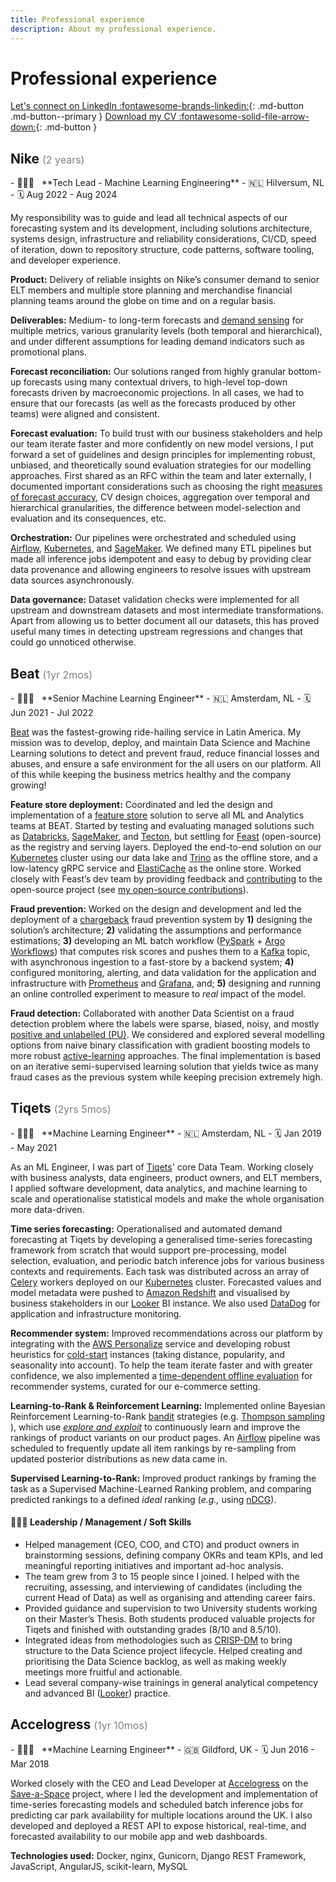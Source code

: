 ```yaml
---
title: Professional experience
description: About my professional experience.
---
```


# Professional experience

[Let's connect on LinkedIn :fontawesome-brands-linkedin:](https://www.linkedin.com/in/tpvasconcelos/){: .md-button .md-button--primary }
[Download my CV :fontawesome-solid-file-arrow-down:](../assets/files/CV_TPVasconcelos.pdf){: .md-button }

## Nike <span style="color: gray; font-size: 16px; font-weight: normal;">(2 years)</span>

<div class="grid cards grid-professional-experience" markdown>
- 👨🏽‍🏭 &nbsp; **Tech Lead - Machine Learning Engineering**
- 🇳🇱 Hilversum, NL
- 🗓️ Aug 2022 - Aug 2024
</div>

My responsibility was to guide and lead all technical aspects of our forecasting system and its development, including solutions architecture, systems design, infrastructure and reliability considerations, CI/CD, speed of iteration, down to repository structure, code patterns, software tooling, and developer experience.

**Product:** Delivery of reliable insights on Nike’s consumer demand to senior ELT members and multiple store planning and merchandise financial planning teams around the globe on time and on a regular basis.

**Deliverables:** Medium- to long-term forecasts and [demand sensing](https://en.wikipedia.org/wiki/Demand_sensing) for multiple metrics, various granularity levels (both temporal and hierarchical), and under different assumptions for leading demand indicators such as promotional plans.

**Forecast reconciliation:** Our solutions ranged from highly granular bottom-up forecasts using many contextual drivers, to high-level top-down forecasts driven by macroeconomic projections. In all cases, we had to ensure that our forecasts (as well as the forecasts produced by other teams) were aligned and consistent. 

**Forecast evaluation:** To build trust with our business stakeholders and help our team iterate faster and more confidently on new model versions, I put forward a set of guidelines and design principles for implementing robust, unbiased, and theoretically sound evaluation strategies for our modelling approaches. First shared as an RFC within the team and later externally, I documented important considerations such as choosing the right [measures of forecast accuracy](https://www.notion.so/29a25d727bd14e7b9bc45260259a7a66?pvs=21), CV design choices, aggregation over temporal and hierarchical granularities, the difference between model-selection and evaluation and its consequences, etc.

**Orchestration:** Our pipelines were orchestrated and scheduled using [Airflow](https://github.com/apache/airflow), [Kubernetes](https://kubernetes.io/), and [SageMaker](https://aws.amazon.com/sagemaker/). We defined many ETL pipelines but made all inference jobs idempotent and easy to debug by providing clear data provenance and allowing engineers to resolve issues with upstream data sources asynchronously.

**Data governance:** Dataset validation checks were implemented for all upstream and downstream datasets and most intermediate transformations. Apart from allowing us to better document all our datasets, this has proved useful many times in detecting upstream regressions and changes that could go unnoticed otherwise.

## Beat <span style="color: gray; font-size: 16px; font-weight: normal;">(1yr 2mos)</span>

<div class="grid cards grid-professional-experience" markdown>
- 👨🏽‍🏭 &nbsp; **Senior Machine Learning Engineer**
- 🇳🇱 Amsterdam, NL
- 🗓️ Jun 2021 - Jul 2022
</div>

[Beat](http://thebeat.co/) was the fastest-growing ride-hailing service in Latin America. My mission was to develop, deploy, and maintain Data Science and Machine Learning solutions to detect and prevent fraud, reduce financial losses and abuses, and ensure a safe environment for the all users on our platform. All of this while keeping the business metrics healthy and the company growing!

**Feature store deployment:** Coordinated and led the design and implementation of a [feature store](https://www.tecton.ai/blog/what-is-a-feature-store/) solution to serve all ML and Analytics teams at BEAT. Started by testing and evaluating managed solutions such as [Databricks](https://docs.databricks.com/applications/machine-learning/feature-store/index.html), [SageMaker](https://aws.amazon.com/sagemaker/feature-store/), and [Tecton](https://www.tecton.ai/), but settling for [Feast](https://feast.dev/) (open-source) as the registry and serving layers. Deployed the end-to-end solution on our [Kubernetes](https://kubernetes.io/) cluster using our data lake and [Trino](https://trino.io/) as the offline store, and a low-latency gRPC service and [ElastiCache](https://aws.amazon.com/elasticache/redis/) as the online store. Worked closely with Feast’s dev team by providing feedback and [contributing](https://github.com/feast-dev/feast/issues?q=involves:tpvasconcelos) to the open-source project (see [my open-source contributions](/oss-projects/)).

**Fraud prevention:** Worked on the design and development and led the deployment of a [chargeback](https://en.wikipedia.org/wiki/Chargeback) fraud prevention system by **1)** designing the solution’s architecture; **2)** validating the assumptions and performance estimations; **3)** developing an ML batch workflow ([PySpark](https://spark.apache.org/docs/3.3.1/api/python/index.html) + [Argo Workflows](https://argoproj.github.io/workflows/)) that computes risk scores and pushes them to a [Kafka](https://kafka.apache.org/) topic, with asynchronous ingestion to a fast-store by a backend system; **4)** configured monitoring, alerting, and data validation for the application and infrastructure with [Prometheus](https://prometheus.io/) and [Grafana](https://grafana.com/), and; **5)** designing and running an online controlled experiment to measure to *real* impact of the model.

**Fraud detection:** Collaborated with another Data Scientist on a fraud detection problem where the labels were sparse, biased, noisy, and mostly [positive and unlabelled (PU)](https://link.springer.com/article/10.1007/s10994-020-05877-5). We considered and explored several modelling options from naive binary classification with gradient boosting models to more robust [active-learning](https://en.wikipedia.org/wiki/Active_learning_(machine_learning)) approaches. The final implementation is based on an iterative semi-supervised learning solution that yields twice as many fraud cases as the previous system while keeping precision extremely high.

## Tiqets <span style="color: gray; font-size: 16px; font-weight: normal;">(2yrs 5mos)</span>

<div class="grid cards grid-professional-experience" markdown>
- 👨🏽‍🏭 &nbsp; **Machine Learning Engineer**
- 🇳🇱 Amsterdam, NL
- 🗓️ Jan 2019 - May 2021
</div>

As an ML Engineer, I was part of [Tiqets](https://www.tiqets.com/en/)' core Data Team. Working closely with business analysts, data engineers, product owners, and ELT members, I applied software development, data analytics, and machine learning to scale and operationalise statistical models and make the whole organisation more data-driven.

**Time series forecasting:** Operationalised and automated demand forecasting at Tiqets by developing a generalised time-series forecasting framework from scratch that would support pre-processing, model selection, evaluation, and periodic batch inference jobs for various business contexts and requirements. Each task was distributed across an array of [Celery](https://github.com/celery/celery) workers deployed on our [Kubernetes](https://kubernetes.io/) cluster. Forecasted values and model metadata were pushed to [Amazon Redshift](https://aws.amazon.com/redshift/) and visualised by business stakeholders in our [Looker](https://cloud.google.com/looker/) BI instance. We also used [DataDog](https://www.datadoghq.com/) for application and infrastructure monitoring.

**Recommender system:** Improved recommendations across our platform by integrating with the [AWS Personalize](https://aws.amazon.com/personalize/) service and developing robust heuristics for [cold-start](https://recsyswiki.com/wiki/Cold-start_problem) instances (taking distance, popularity, and seasonality into account). To help the team iterate faster and with greater confidence, we also implemented a [time-dependent offline evaluation](http://adrem.uantwerpen.be/bibrem/pubs/OfflineEvalJeunen2018.pdf) for recommender systems, curated for our e-commerce setting.

**Learning-to-Rank & Reinforcement Learning:** Implemented online Bayesian Reinforcement Learning-to-Rank [bandit](https://en.wikipedia.org/wiki/Multi-armed_bandit) strategies (e.g. [Thompson sampling](https://en.wikipedia.org/wiki/Thompson_sampling) ), which use [*explore and exploit*](https://conceptually.org/concepts/explore-or-exploit) to continuously learn and improve the rankings of product variants on our product pages. An [Airflow](https://airflow.apache.org/) pipeline was scheduled to frequently update all item rankings by re-sampling from updated posterior distributions as new data came in.

**Supervised Learning-to-Rank:** Improved product rankings by framing the task as a Supervised Machine-Learned Ranking problem, and comparing predicted rankings to a defined *ideal* ranking (*e.g.,* using [nDCG](https://en.wikipedia.org/wiki/Discounted_cumulative_gain#Normalized_DCG)).

#### 👨🏽‍💼 Leadership / Management / Soft Skills

- Helped management (CEO, COO, and CTO) and product owners in brainstorming sessions, defining company OKRs and team KPIs, and led meaningful reporting initiatives and important ad-hoc analysis.
- The team grew from 3 to 15 people since I joined. I helped with the recruiting, assessing, and interviewing of candidates (including the current Head of Data) as well as organising and attending career fairs.
- Provided guidance and supervision to two University students working on their Master’s Thesis. Both students produced valuable projects for Tiqets and finished with outstanding grades (8/10 and 8.5/10).
- Integrated ideas from methodologies such as [CRISP-DM](https://en.wikipedia.org/wiki/Cross-industry_standard_process_for_data_mining) to bring structure to the Data Science project lifecycle. Helped creating and prioritising the Data Science backlog, as well as making weekly meetings more fruitful and actionable.
- Lead several company-wise trainings in general analytical competency and advanced BI ([Looker](https://looker.com/)) practice.

## Accelogress <span style="color: gray; font-size: 16px; font-weight: normal;">(1yr 10mos)</span>

<div class="grid cards grid-professional-experience" markdown>
- 👨🏽‍🏭 &nbsp; **Machine Learning Engineer**
- 🇬🇧 Gildford, UK
- 🗓️ Jun 2016 - Mar 2018
</div>

Worked closely with the CEO and Lead Developer at [Accelogress](https://www.accelogress.com/) on the [Save-a-Space](https://save-a-space.com/) project, where I led the development and implementation of time-series forecasting models and scheduled batch inference jobs for predicting car park availability for multiple locations around the UK. I also developed and deployed a REST API to expose historical, real-time, and forecasted availability to our mobile app and web dashboards.

**Technologies used:** Docker, nginx, Gunicorn, Django REST Framework, JavaScript, AngularJS, scikit-learn, MySQL
